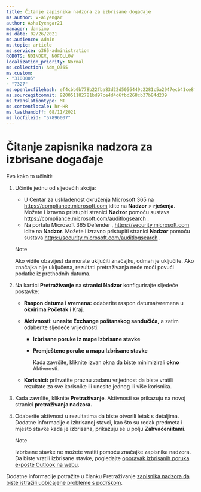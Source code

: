 ```yaml
---
title: Čitanje zapisnika nadzora za izbrisane događaje
ms.author: v-aiyengar
author: AshaIyengar21
manager: dansimp
ms.date: 02/26/2021
ms.audience: Admin
ms.topic: article
ms.service: o365-administration
ROBOTS: NOINDEX, NOFOLLOW
localization_priority: Normal
ms.collection: Adm_O365
ms.custom:
- "3100005"
- "7327"
ms.openlocfilehash: ef4cbb0b778b22fba83d22d5056449c2281c5a2947ecb41ce8f808a4d1132426
ms.sourcegitcommit: 920051182781bd97ce4d4d6fbd268cb37b84d239
ms.translationtype: MT
ms.contentlocale: hr-HR
ms.lasthandoff: 08/11/2021
ms.locfileid: "57896007"
---
```

# <a name="read-the-audit-logs-for-deleted-events"></a>Čitanje zapisnika nadzora za izbrisane događaje

Evo kako to učiniti:

1. Učinite jednu od sljedećih akcija:
   - U Centar za usklađenost okruženja Microsoft 365 na <https://compliance.microsoft.com> idite na **Nadzor** \> **rješenja**. Možete i izravno pristupiti stranici **Nadzor** pomoću sustava <https://compliance.microsoft.com/auditlogsearch> .
   - Na portalu Microsoft 365 Defender , <https://security.microsoft.com> idite na **Nadzor**. Možete i izravno pristupiti stranici **Nadzor** pomoću sustava <https://security.microsoft.com/auditlogsearch> .

    > [!NOTE]
    > Ako vidite obavijest da morate uključiti značajku, odmah je uključite. Ako značajka nije uključena, rezultati pretraživanja neće moći povući podatke iz prethodnih datuma.

2. Na kartici **Pretraživanje** na **stranici Nadzor** konfigurirajte sljedeće postavke:
   - **Raspon datuma i vremena:** odaberite raspon datuma/vremena u **okvirima Početak** **i** Kraj.
   - **Aktivnosti**: **unesite Exchange poštanskog sandučića,** a zatim odaberite sljedeće vrijednosti:
     - **Izbrisane poruke iz mape Izbrisane stavke**
     - **Premještene poruke u mapu Izbrisane stavke**

       Kada završite, kliknite izvan okna da biste minimizirali **okno** Aktivnosti.

   - **Korisnici:** prihvatite praznu zadanu vrijednost da biste vratili rezultate za sve korisnike ili unesite jednog ili više korisnika.

3. Kada završite, kliknite **Pretraživanje**. Aktivnosti se prikazuju na novoj stranici **pretraživanja nadzora.**

4. Odaberite aktivnost u rezultatima da biste otvorili letak s detaljima. Dodatne informacije o izbrisanoj stavci, kao što su redak predmeta i mjesto stavke kada je izbrisana, prikazuju se u polju **Zahvaćeniitami.**

   > [!NOTE]
   > Izbrisane stavke ne možete vratiti pomoću značajke zapisnika nadzora. Da biste vratili izbrisane stavke, pogledajte [oporavak izbrisanih poruka e-pošte Outlook na webu](https://support.microsoft.com/office/recover-deleted-email-messages-in-outlook-on-the-web-a8ca78ac-4721-4066-95dd-571842e9fb11).

Dodatne informacije potražite u članku Pretraživanje [zapisnika nadzora da biste istražili uobičajene probleme s podrškom](https://docs.microsoft.com/microsoft-365/compliance/auditing-troubleshooting-scenarios).
